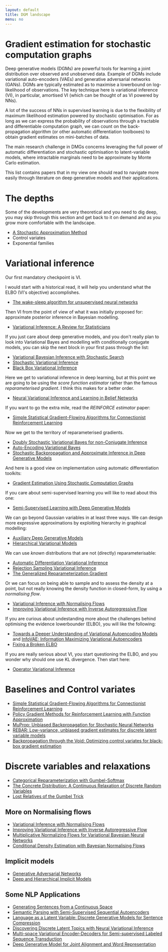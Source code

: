 ```yaml
---
layout: default
title: DGM landscape
menu: no
---
```


# Gradient estimation for stochastic computation graphs

Deep generative models (DGMs) are powerful tools for learning a joint distribution over observed and unobserved data. Example of DGMs include variational auto-encoders (VAEs) and generative adversarial networks (GANs). 
DGMs are typically estimated as to maximise a lowerbound on log-likelihood of observations. The key technique here is variational inference (VI), in particular, amortised VI (which can be thought of as VI powered by NNs). 

A lot of the success of NNs in supervised learning is due to the flexibility of maximum likelihood estimation powered by stochastic optimisation. For as long as we can express the probability of observations through a tractable and differentiable computation graph, we can count on the back-propagation algorithm (or other automatic differentiation toolboxes) to obtain gradient estimates on mini-batches of data. 

The main research challenge in DMGs concerns leveraging the full power of automatic differentiation and stochastic optimisation to latent-variable models, where intractable marginals need to be approximate by Monte Carlo estimation. 

This list contains papers that in my view one should read to navigate more easily through literature on deep generative models and their applications. 

# The depths

Some of the developments are very theoretical and you need to dig deep, you may skip through this section and get back to it on demand and as you grow more comfortable with the landscape.


* [A Stochastic Approximation Method](https://www.jstor.org/stable/2236626)
* Control variates
* Exponential families

# Variational inference

Our first mandatory checkpoint is VI.

I would start with a historical read, it will help you understand what the ELBO (VI's objective) accomplishes.

* [The wake-sleep algorithm for unsupervised neural networks](http://www.cs.toronto.edu/~fritz/absps/ws.pdf)

Then VI from the point of view of what it was initially proposed for: approximate posterior inference in Bayesian modelling.

* [Variational Inference: A Review for Statisticians](https://arxiv.org/pdf/1601.00670.pdf)

If you just care about deep generative models, and you don't really plan to look into Variational Bayes and modelling with conditionally conjugate models, you can skip the next block in your first pass through the list:

* [Variational Bayesian Inference with Stochastic Search](https://arxiv.org/pdf/1206.6430.pdf)
* [Stochastic Variational Inference](https://arxiv.org/pdf/1206.7051.pdf)
* [Black Box Variational Inference](https://arxiv.org/pdf/1401.0118.pdf)

Here we get to variational inference in deep learning, but at this point we are going to be using the *score function estimator* rather than the famous *reparameterised gradient*. I think this makes for a better order.

* [Neural Variational Inference and Learning in Belief Networks](https://arxiv.org/pdf/1402.0030.pdf)

If you want to go the extra mile, read the *REINFORCE estimator* paper:

* [Simple Statistical Gradient-Flowing Algorithms for Connectionist Reinforcement Learning](https://link.springer.com/content/pdf/10.1007%2FBF00992696.pdf)

Now we get to the territory of reparameterised gradients. 

* [Doubly Stochastic Variational Bayes for non-Conjugate Inference](http://jmlr.org/proceedings/papers/v32/titsias14.pdf)
* [Auto-Encoding Variational Bayes](https://arxiv.org/pdf/1312.6114.pdf)
* [Stochastic Backpropagation and Approximate Inference in Deep Generative Models](https://arxiv.org/pdf/1401.4082.pdf)

And here is a good view on implementation using automatic differentiation toolkits:

* [Gradient Estimation Using Stochastic Computation Graphs](https://arxiv.org/pdf/1506.05254)

If you care about semi-supervised learning you will like to read about this one:

* [Semi-Supervised Learning with Deep Generative Models](https://arxiv.org/pdf/1406.5298.pdf)

We can go beyond Gaussian variables in at least three ways. We can design more expressive approximations by exploiting hierarchy in graphical modelling:

* [Auxiliary Deep Generative Models]( https://arxiv.org/pdf/1602.05473.pdf)
* [Hierarchical Variational Models](https://arxiv.org/pdf/1511.02386.pdf)

We can use *known* distributions that are not (directly) reparameterisable:

* [Automatic Differentiation Variational Inference](https://arxiv.org/pdf/1603.00788.pdf)
* [Rejection Sampling Variational Inference](https://arxiv.org/pdf/1610.05683.pdf)
* [The Generalized Reparameterization Gradient](https://arxiv.org/pdf/1610.02287.pdf)

Or we can focus on being able to sample and to assess the density at a point, but not really knowing the density function in closed-form, by using a *normalising flow*.

* [Variational Inference with Normalising Flows](https://arxiv.org/abs/1505.05770)
* [Improving Variational Inference with Inverse Autoregressive Flow](https://arxiv.org/abs/1606.04934)

If you are curious about undestanding more about the challenges behind optimising the evidence lowerbounder (ELBO), you will like the following:

* [Towards a Deeper Understanding of Variational Autoencoding Models](https://arxiv.org/pdf/1702.08658.pdf) and [InfoVAE: Information Maximizing Variational Autoencoders](https://arxiv.org/pdf/1706.02262.pdf)
* [Fixing a Broken ELBO](https://arxiv.org/pdf/1711.00464.pdf)


If you are really serious about VI, you start questioning the ELBO, and you wonder why should one use KL divergence. Then start here:

* [Operator Variational Inference](https://arxiv.org/pdf/1610.09033.pdf)

# Baselines and Control variates


* [Simple Statistical Gradient-Flowing Algorithms for Connectionist Reinforcement Learning](https://link.springer.com/content/pdf/10.1007%2FBF00992696.pdf)
* [Policy Gradient Methods for Reinforcement Learning with Function Approximation](https://papers.nips.cc/paper/1713-policy-gradient-methods-for-reinforcement-learning-with-function-approximation.pdf)
* [MuProp: Unbiased Backpropagation for Stochastic Neural Networks](https://arxiv.org/abs/1511.05176)
* [REBAR: Low-variance, unbiased gradient estimates for discrete latent variable models](https://arxiv.org/pdf/1703.07370.pdf)
* [Backpropagation through the Void: Optimizing control variates for black-box gradient estimation](https://arxiv.org/pdf/1711.00123.pdf)

# Discrete variables and relaxations

* [Categorical Reparameterization with Gumbel-Softmax](https://arxiv.org/pdf/1611.01144.pdf)
* [The Concrete Distribution: A Continuous Relaxation of Discrete Random Variables](https://arxiv.org/pdf/1611.00712.pdf)
* [Lost Relatives of the Gumbel Trick](https://arxiv.org/pdf/1706.04161.pdf)

## More on Normalising flows

* [Variational Inference with Normalising Flows](https://arxiv.org/abs/1505.05770)
* [Improving Variational Inference with Inverse Autoregressive Flow](https://arxiv.org/abs/1606.04934)
* [Multiplicative Normalizing Flows for Variational Bayesian Neural Networks](https://arxiv.org/abs/1703.01961)
* [Conditional Density Estimation with Bayesian Normalising Flows](https://arxiv.org/pdf/1802.04908.pdf)

## Implicit models 

* [Generative Adversarial Networks](https://arxiv.org/pdf/1406.2661.pdf)
* [Deep and Hierarchical Implicit Models](https://arxiv.org/pdf/1702.08896.pdf)

## Some NLP Applications

* [Generating Sentences from a Continuous Space](//arxiv.org/pdf/1511.06349.pdf)
* [Semantic Parsing with Semi-Supervised Sequential Autoencoders](https://arxiv.org/pdf/1609.09315.pdf)
* [Language as a Latent Variable: Discrete Generative Models for Sentence Compression](https://arxiv.org/pdf/1609.07317.pdf)
* [Discovering Discrete Latent Topics with Neural Variational Inference](//arxiv.org/pdf/1706.00359.pdf)
* [Multi-space Variational Encoder-Decoders for Semi-supervised Labeled Sequence Transduction](https://arxiv.org/pdf/1704.01691.pdf)
* [Deep Generative Model for Joint Alignment and Word Representation](https://arxiv.org/pdf/1802.05883.pdf)





